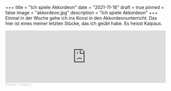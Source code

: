 +++
title = "Ich spiele Akkordeon"
date = "2021-11-16"
draft = true
pinned = false
image = "akkordeon.jpg"
description = "Ich spiele Akkordeon"
+++
Einmal in der Woche gehe ich ins Konsi in den Akkordeonunterricht. Das hier ist eines meiner letzten Stücke, das ich geübt habe. Es heisst Kaipaus.



<iframe width="100%" height="166" scrolling="no" frameborder="no" allow="autoplay" src="https://w.soundcloud.com/player/?url=https%3A//api.soundcloud.com/tracks/1157370997%3Fsecret_token%3Ds-WzNh6FLpgEZ&color=%23ff5500&auto_play=false&hide_related=false&show_comments=true&show_user=true&show_reposts=false&show_teaser=true"></iframe><div style="font-size: 10px; color: #cccccc;line-break: anywhere;word-break: normal;overflow: hidden;white-space: nowrap;text-overflow: ellipsis; font-family: Interstate,Lucida Grande,Lucida Sans Unicode,Lucida Sans,Garuda,Verdana,Tahoma,sans-serif;font-weight: 100;"><a href="https://soundcloud.com/user-387292072" title="Danielle" target="_blank" style="color: #cccccc; text-decoration: none;">Danielle</a> · <a href="https://soundcloud.com/user-387292072/kaipaus-1/s-WzNh6FLpgEZ" title="Kaipaus" target="_blank" style="color: #cccccc; text-decoration: none;">Kaipaus</a></div>